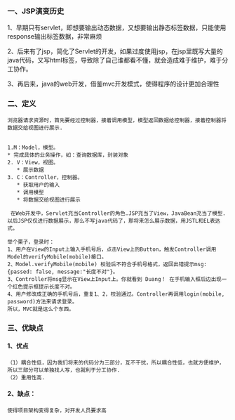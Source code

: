 ### 一、JSP演变历史

​	1、早期只有servlet，即想要输出动态数据，又想要输出静态标签数据，只能使用response输出标签数据，非常麻烦

​	2、后来有了jsp，简化了Servlet的开发，如果过度使用jsp，在jsp里既写大量的java代码，又写html标签，导致除了自己谁都看不懂，就会造成难于维护，难于分工协作。

​	3、再后来，java的web开发，借鉴mvc开发模式，使得程序的设计更加合理性

### 二、定义

```
浏览器请求资源时，首先要经过控制器，接着调用模型，模型返回数据给控制器，接着控制器将数据交给视图进行展示.


1.M：Model，模型。
* 完成具体的业务操作，如：查询数据库，封装对象
2. V：View，视图。
   * 展示数据
3. C：Controller，控制器。
   * 获取用户的输入
   * 调用模型
   * 将数据交给视图进行展示
   
 在Web开发中，Servlet充当Controller的角色.JSP充当了View，JavaBean充当了模型.以后JSP仅仅进行数据展示，那么不写java代码了，那将来怎么展示数据，用JSTL和EL表达式。
```

```
举个栗子，登录时：
1、用户在View的Input上输入手机号后，点击View上的Button，触发Controller调用Model的verifyMobile(mobile)接口。
2、Model.verifyMobile(mobile) 校验后不符合手机号格式，返回出错提示msg: {passed: false, message:"长度不对"}。
3、Controller将msg显示在View上Input上。你就看到 Duang！ 在手机输入框后边出现一个红色提示框提示长度不对。
4、用户修改成正确的手机号后，重复1、2，校验通过。Controller再调用login(mobile, password)方法来请求登录。
所以，MVC就是这么个东西。
```

### 三、优缺点

#### 	1、优点

```
（1）耦合性低，因为我们将来的代码分为三部分，互不干扰，所以耦合性低，也就方便维护，所以三部分可以单独找人写，也就利于分工协作.
（2）重用性高.
```

#### 	2、缺点：

```
使得项目架构变得复杂，对开发人员要求高
```

